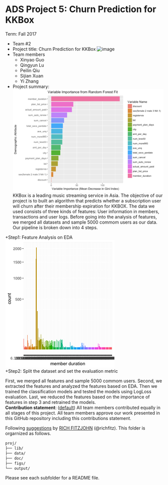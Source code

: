 # ADS Project 5: Churn Prediction for KKBox

Term: Fall 2017

+ Team #2
+ Project title: Churn Prediction for KKBox
  ![image](figs/WechatIMG171.jpeg.png)
+ Team members
	+ Xinyao Guo
	+ Qingyun Lu
	+ Peilin Qiu
	+ Sijian Xuan
	+ Yi Zhang
+ Project summary: 
  ![image](figs/Rplot8.png)
KKBox is a leading music streaming service in Asia. The objective of our project is to built an algorithm that predicts whether a subscription user will churn after their membership expiration for KKBOX. The data we used consists of three kinds of features: User information in members, transactions and user logs. Before going into the analysis of features, we merged all datasets and sample 5000 commom users as our data. Our pipeline is broken down into 4 steps.

      
+Step1: Feature Analysis on EDA <br />
 ![image](figs/Rplot4.png) <br />
+Step2: Split the dataset and set the evaluation metric



      
   First, we merged all features and sample 5000 commom users. Second, we extracted the features and analyzed the features based on EDA. Then we trained the classification models and tested the models using LogLoss evaluation. Last, we reduced the features based on the importance of features in step 3 and retrained the models.  
**Contribution statement**: ([default](doc/a_note_on_contributions.md)) All team members contributed equally in all stages of this project. All team members approve our work presented in this GitHub repository including this contributions statement. 

Following [suggestions](http://nicercode.github.io/blog/2013-04-05-projects/) by [RICH FITZJOHN](http://nicercode.github.io/about/#Team) (@richfitz). This folder is orgarnized as follows.

```
proj/
├── lib/
├── data/
├── doc/
├── figs/
└── output/
```

Please see each subfolder for a README file.
